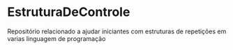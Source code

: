 # EstruturaDeControle
Repositório relacionado a ajudar iniciantes com estruturas de repetições em varias linguagem de programação
